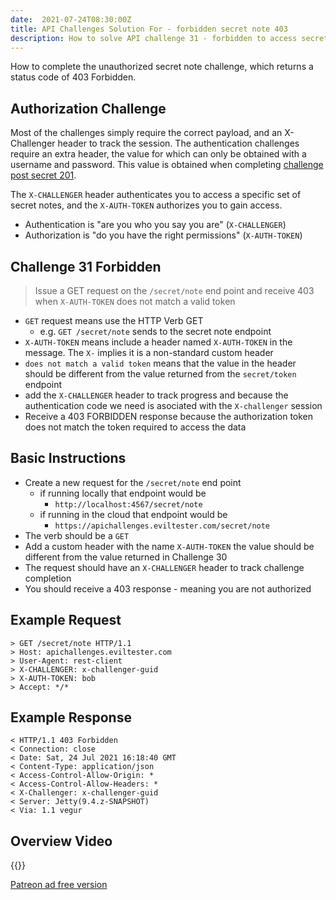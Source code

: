 ```yaml
---
date:  2021-07-24T08:30:00Z
title: API Challenges Solution For - forbidden secret note 403
description: How to solve API challenge 31 - forbidden to access secret note 403
---
```


How to complete the unauthorized secret note challenge, which returns a status code of 403 Forbidden.

## 	Authorization Challenge

Most of the challenges simply require the correct payload, and an X-Challenger header to track the session. The authentication challenges require an extra header, the value for which can only be obtained with a username and password. This value is obtained when completing [challenge post secret 201](/apichallenges/solutions/authentication/post-secret-201).

The `X-CHALLENGER` header authenticates you to access a specific set of secret notes, and the `X-AUTH-TOKEN` authorizes you to gain access.

- Authentication is "are you who you say you are" (`X-CHALLENGER`)
- Authorization is "do you have the right permissions" (`X-AUTH-TOKEN`)


## Challenge 31 Forbidden

> Issue a GET request on the `/secret/note` end point and receive 403 when `X-AUTH-TOKEN` does not match a valid token

- `GET` request means use the HTTP Verb GET
    - e.g. `GET /secret/note` sends to the secret note endpoint
- `X-AUTH-TOKEN` means include a header named `X-AUTH-TOKEN` in the message. The `X-` implies it is a non-standard custom header
- `does not match a valid token` means that the value in the header should be different from the value returned from the `secret/token` endpoint
- add the `X-CHALLENGER` header to track progress and because the authentication code we need is asociated with the `X-challenger` session
- Receive a 403 FORBIDDEN response because the authorization token does not match the token required to access the data

## Basic Instructions

- Create a new request for the `/secret/note` end point
    - if running locally that endpoint would be
        - `http://localhost:4567/secret/note`
    - if running in the cloud that endpoint would be
        - `https://apichallenges.eviltester.com/secret/note`
- The verb should be a `GET`
- Add a custom header with the name `X-AUTH-TOKEN` the value should be different from the value returned in Challenge 30
- The request should have an `X-CHALLENGER` header to track challenge completion
- You should receive a 403 response - meaning you are not authorized


## Example Request

~~~~~~~~
> GET /secret/note HTTP/1.1
> Host: apichallenges.eviltester.com
> User-Agent: rest-client
> X-CHALLENGER: x-challenger-guid
> X-AUTH-TOKEN: bob
> Accept: */*
~~~~~~~~

## Example Response

~~~~~~~~
< HTTP/1.1 403 Forbidden
< Connection: close
< Date: Sat, 24 Jul 2021 16:18:40 GMT
< Content-Type: application/json
< Access-Control-Allow-Origin: *
< Access-Control-Allow-Headers: *
< X-Challenger: x-challenger-guid
< Server: Jetty(9.4.z-SNAPSHOT)
< Via: 1.1 vegur
~~~~~~~~


## Overview Video

{{<youtube-embed key="77mnUQezdas">}}

[Patreon ad free version](https://www.patreon.com/posts/54065276)




